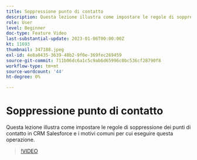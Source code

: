 ```yaml
---
title: Soppressione punto di contatto
description: Questa lezione illustra come impostare le regole di soppressione dei punti di contatto in CRM Salesforce e i motivi comuni per cui eseguire questa operazione.
role: User
level: Beginner
doc-type: Feature Video
last-substantial-update: 2023-01-06T00:00:00Z
kt: 11693
thumbnail: 347188.jpeg
exl-id: 4e8a0435-3639-48b2-9f0e-369fec269459
source-git-commit: 711b06dc6a1c5c9ab6d65996c0bc536cf28790f8
workflow-type: tm+mt
source-wordcount: '44'
ht-degree: 0%

---
```


# Soppressione punto di contatto

Questa lezione illustra come impostare le regole di soppressione dei punti di contatto in CRM Salesforce e i motivi comuni per cui eseguire questa operazione.

>[!VIDEO](https://video.tv.adobe.com/v/347188/?quality=12&learn=on)
